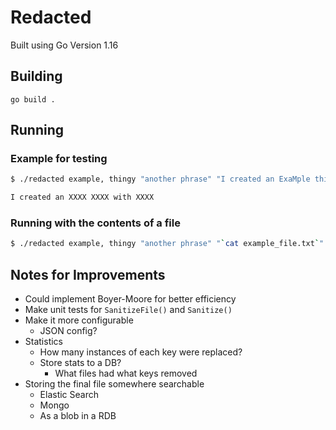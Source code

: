 # Redacted
Built using Go Version 1.16
## Building
`go build .`

## Running
### Example for testing
```bash
$ ./redacted example, thingy "another phrase" "I created an ExaMple thingy with another Phrase"

I created an XXXX XXXX with XXXX
```

### Running with the contents of a file
```bash
$ ./redacted example, thingy "another phrase" "`cat example_file.txt`"
```

## Notes for Improvements
- Could implement Boyer-Moore for better efficiency
- Make unit tests for `SanitizeFile()` and `Sanitize()`
- Make it more configurable
    - JSON config?
- Statistics
    - How many instances of each key were replaced?
    - Store stats to a DB?
        - What files had what keys removed
- Storing the final file somewhere searchable
    - Elastic Search
    - Mongo
    - As a blob in a RDB